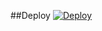 ##Deploy
[![Deploy](https://www.herokucdn.com/deploy/button.svg)](https://heroku.com/deploy?template=https://github.com/mrdimas1/Kenzy-Botz-V3/)
